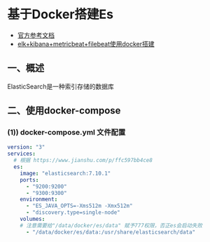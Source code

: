 # 基于Docker搭建Es
- [官方参考文档](https://www.elastic.co/guide/en/elasticsearch/reference/6.0/docker.html)  
- [elk+kibana+metricbeat+filebeat使用docker搭建](https://blog.csdn.net/u011665991/article/details/109494752)

## 一、概述
ElasticSearch是一种索引存储的数据库

## 二、使用docker-compose
### (1)) docker-compose.yml 文件配置

```yml
version: "3"
services: 
  # 根据 https://www.jianshu.com/p/ffc597bb4ce8  
  es:
    image: "elasticsearch:7.10.1" 
    ports: 
      - "9200:9200"
      - "9300:9300"
    environment: 
      - "ES_JAVA_OPTS=-Xms512m -Xmx512m"  
      - "discovery.type=single-node"
    volumes: 
    # 注意需要给"/data/docker/es/data" 赋予777权限，否正es会启动失败
      - "/data/docker/es/data:/usr/share/elasticsearch/data"
```



